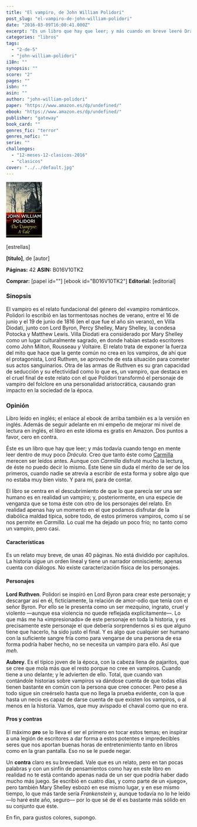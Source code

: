 ```yaml
---
title: "El vampiro, de John William Polidori"
post_slug: "el-vampiro-de-john-william-polidori"
date: "2016-03-09T16:00:41.000Z"
excerpt: "Es un libro que hay que leer; y más cuando en breve leeré Drácula. Tanto éste como Carmilla merecen ser leídos antes. Aunque con Carmilla disfruté mucho más que con éste, todo sea dicho."
categories: "libros"
tags: 
  - "2-de-5"
  - "john-william-polidori"
i18n: ""
synopsis: ""
score: "2"
pages: ""
isbn: ""
asin: ""
author: "john-william-polidori"
paper: "https://www.amazon.es/dp/undefined/"
ebook: "https://www.amazon.es/dp/undefined/"
publisher: "gateway"
book_card: ""
genres_fic: "terror"
genres_nofic: ""
serie: ""
challenges: 
  - "12-meses-12-clasicos-2016"
  - "clasicos"
cover: "../../default.jpg"
---
```


![[titulo-foto]](images/vampiro-p.jpg)

\[estrellas\]

**\[titulo\]**, de \[autor\]

**Páginas:** 42 **ASIN:** B016V10TK2

**Comprar:** \[papel id=""\] \[ebook id="B016V10TK2"\] **Editorial:** \[editorial\]

### Sinopsis

El vampiro es el relato fundacional del género del «vampiro romántico». Polidori lo escribió en las tormentosas noches de verano, entre el 16 de junio y el 19 de junio de 1816 (en el que fue el año sin verano), en Villa Diodati, junto con Lord Byron, Percy Shelley, Mary Shelley, la condesa Potocka y Matthew Lewis. Villa Diodati era considerado por Mary Shelley como un lugar culturalmente sagrado, en donde habían estado escritores como John Milton, Rousseau y Voltaire. El relato trata de exponer la fuerza del mito que hace que la gente común no crea en los vampiros, de ahí que el protagonista, Lord Ruthven, se aproveche de esta situación para cometer sus actos sanguinarios. Otra de las armas de Ruthven es su gran capacidad de seducción y su efectividad como lo que es, un vampiro, que destaca en el cruel final de este relato con el que Polidori transformó el personaje de vampiro del folclore en una personalidad aristocrática, causando gran impacto en la sociedad de la época.

### Opinión

Libro leído en inglés; el enlace al ebook de arriba también es a la versión en inglés. Además de seguir adelante en mi empeño de mejorar mi nivel de lectura en inglés, el libro en este idioma es gratis en Amazon. Dos puntos a favor, cero en contra.

Éste es un libro que hay que leer; y más todavía cuando tengo en mente leer dentro de muy poco _Drácula_. Creo que tanto éste como [Carmilla](http://fjp.es/carmilla-de-joseph-sheridan-le-fanu/) merecen ser leídos antes. Aunque con _Carmilla_ disfruté mucho la lectura, de éste no puedo decir lo mismo. Éste tiene sin duda el mérito de ser de los primeros, cuando nadie se atrevía a escribir de esta forma y sobre algo que no estaba muy bien visto. Y para mí, para de contar.

El libro se centra en el descubrimiento de que lo que parecía ser una ser humano es en realidad un vampiro; y, posteriormente, en una especie de venganza que se toma éste con otro de los personajes del relato. En realidad apenas hay un momento en el que podamos disfrutar de la diabólica maldad típica, sobre todo, de estos primeros vampiros, como sí se nos permite en _Carmilla_. Lo cual me ha dejado un poco frío; no tanto como un vampiro, pero casi.

#### Características

Es un relato muy breve, de unas 40 páginas. No está dividido por capítulos. La historia sigue un orden lineal y tiene un narrador omnisciente; apenas cuenta con diálogos. No existe caracterización física de los personajes.

#### Personajes

**Lord Ruthven**. Polidori se inspiró en Lord Byron para crear este personaje; y descargar así en él, ficticiamente, la relación de amor-odio que tenía con el señor Byron. Por ello se le presenta como un ser mezquino, ingrato, cruel y violento —aunque esa violencia no quede reflejada explícitamente—. Lo que más me ha «impresionado» de este personaje en toda la historia, y es precisamente este personaje el que debería sorprendernos si es que alguno tiene que hacerlo, ha sido justo el final. Y es algo que cualquier ser humano con la suficiente sangre fría como para vengarse de una persona de esa forma podría haber hecho, no se necesita un vampiro para ello. Así que _meh_.

**Aubrey**. Es el típico joven de la época, con la cabeza llena de pajaritos, que se cree que mola más que el resto porque no cree en vampiros. Cuando tiene a uno delante; y le advierten de ello. Total, que cuando van contándole historias sobre vampiros va dándose cuenta de que todas ellas tienen bastante en común con la persona que cree conocer. Pero pese a todo sigue sin creérselo hasta que no llega la prueba evidente, con la que hasta un necio es capaz de darse cuenta de que existen los vampiros, o al menos en la historia. Vamos, que muy avispado el chaval como que no era.

#### Pros y contras

El máximo **pro** se lo lleva el ser el primero en tocar estos temas; en inspirar a una legión de escritores a dar forma a estos potentes e impredecibles seres que nos aportan buenas horas de entretenimiento tanto en libros como en la gran pantalla. Eso no se le puede negar.

Un **contra** claro es su brevedad. Vale que es un relato, pero en tan pocas palabras y con un sinfín de pensamientos como hay en este libro en realidad no te está contando apenas nada de un ser que podría haber dado mucho más juego. Se escribió en cuatro días, y como parte de un «juego», pero también Mary Shelley esbozó en ese mismo lugar, y en ese mismo tiempo, lo que más tarde sería _Frankenstein_ y, aunque todavía no lo he leído —lo haré este año, seguro— por lo que sé de él es bastante más sólido en su conjunto que éste.

En fin, para gustos colores, supongo.
